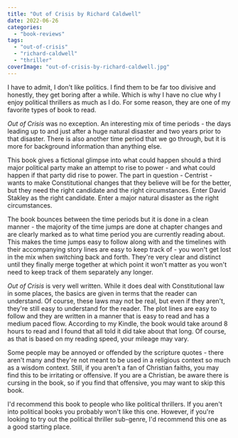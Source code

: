 ```yaml
---
title: "Out of Crisis by Richard Caldwell"
date: 2022-06-26
categories: 
  - "book-reviews"
tags: 
  - "out-of-crisis"
  - "richard-caldwell"
  - "thriller"
coverImage: "out-of-crisis-by-richard-caldwell.jpg"
---
```


I have to admit, I don't like politics. I find them to be far too divisive and honestly, they get boring after a while. Which is why I have no clue why I enjoy political thrillers as much as I do. For some reason, they are one of my favorite types of book to read.

_Out of Crisis_ was no exception. An interesting mix of time periods - the days leading up to and just after a huge natural disaster and two years prior to that disaster. There is also another time period that we go through, but it is more for background information than anything else.

This book gives a fictional glimpse into what could happen should a third major political party make an attempt to rise to power - and what could happen if that party did rise to power. The part in question - Centrist - wants to make Constitutional changes that they believe will be for the better, but they need the right candidate and the right circumstances. Enter David Stakley as the right candidate. Enter a major natural disaster as the right circumstances.

The book bounces between the time periods but it is done in a clean manner - the majority of the time jumps are done at chapter changes and are clearly marked as to what time period you are currently reading about. This makes the time jumps easy to follow along with and the timelines with their accompanying story lines are easy to keep track of - you won't get lost in the mix when switching back and forth. They're very clear and distinct until they finally merge together at which point it won't matter as you won't need to keep track of them separately any longer.

_Out of Crisis_ is very well written. While it does deal with Constitutional law in some places, the basics are given in terms that the reader can understand. Of course, these laws may not be real, but even if they aren't, they're still easy to understand for the reader. The plot lines are easy to follow and they are written in a manner that is easy to read and has a medium paced flow. According to my Kindle, the book would take around 8 hours to read and I found that all told it did take about that long. Of course, as that is based on my reading speed, your mileage may vary.

Some people may be annoyed or offended by the scripture quotes - there aren't many and they're not meant to be used in a religious context so much as a wisdom context. Still, if you aren't a fan of Christian faiths, you may find this to be irritating or offensive. If you are a Christian, be aware there is cursing in the book, so if you find that offensive, you may want to skip this book.

I'd recommend this book to people who like political thrillers. If you aren't into political books you probably won't like this one. However, if you're looking to try out the political thriller sub-genre, I'd recommend this one as a good starting place.
